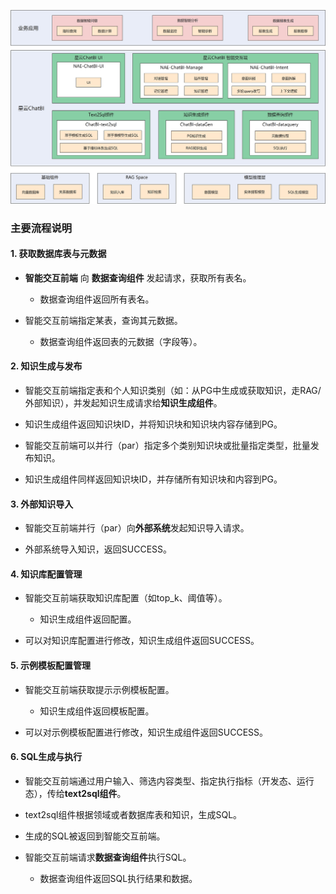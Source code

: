 ![输入图片说明](/imgs/2025-05-27/puGpXaHAxQ6ai6Hf.png)
### 主要流程说明

#### 1. **获取数据库表与元数据**

-   **智能交互前端** 向 **数据查询组件** 发起请求，获取所有表名。
    
    -   数据查询组件返回所有表名。
        
-   智能交互前端指定某表，查询其元数据。
    
    -   数据查询组件返回表的元数据（字段等）。
        

#### 2. **知识生成与发布**

-   智能交互前端指定表和个人知识类别（如：从PG中生成或获取知识，走RAG/外部知识），并发起知识生成请求给**知识生成组件**。
    
-   知识生成组件返回知识块ID，并将知识块和知识块内容存储到PG。
    
-   智能交互前端可以并行（par）指定多个类别知识块或批量指定类型，批量发布知识。
    
-   知识生成组件同样返回知识块ID，并存储所有知识块和内容到PG。
    

#### 3. **外部知识导入**

-   智能交互前端并行（par）向**外部系统**发起知识导入请求。
    
-   外部系统导入知识，返回SUCCESS。
    

#### 4. **知识库配置管理**

-   智能交互前端获取知识库配置（如top_k、阈值等）。
    
    -   知识生成组件返回配置。
        
-   可以对知识库配置进行修改，知识生成组件返回SUCCESS。
    

#### 5. **示例模板配置管理**

-   智能交互前端获取提示示例模板配置。
    
    -   知识生成组件返回模板配置。
        
-   可以对示例模板配置进行修改，知识生成组件返回SUCCESS。
    

#### 6. **SQL生成与执行**

-   智能交互前端通过用户输入、筛选内容类型、指定执行指标（开发态、运行态），传给**text2sql组件**。
    
-   text2sql组件根据领域或者数据库表和知识，生成SQL。
    
-   生成的SQL被返回到智能交互前端。
    
-   智能交互前端请求**数据查询组件**执行SQL。
    
    -   数据查询组件返回SQL执行结果和数据。


# 
<!--stackedit_data:
eyJoaXN0b3J5IjpbLTE3Mzk4NTA5MTcsLTIwODMwODU5MzgsLT
IwODg3NDY2MTJdfQ==
-->
